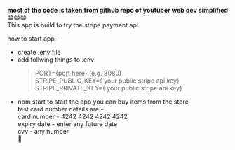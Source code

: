 **most of the code is taken from github repo of youtuber web dev simplified**  
😁😁😁  
This app is build to try the stripe payment api

how to start app-

- create .env file
- add follwing things to .env:
  > PORT=\{port here\} \(e.g. 8080\)  
  > STRIPE_PUBLIC_KEY=\{ your public stripe api key\}  
  > STRIPE_PRIVATE_KEY=\{ your public stripe api key\}
- npm start to start the app
  you can buy items from the store  
  test card number details are -  
  card number - 4242 4242 4242 4242  
  expiry date - enter any future date  
  cvv - any number  
  🎉
